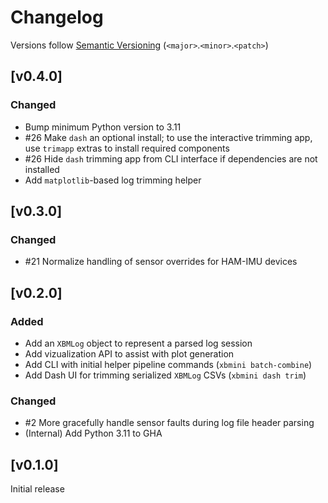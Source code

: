 # Changelog
Versions follow [Semantic Versioning](https://semver.org/spec/v2.0.0.html) (`<major>`.`<minor>`.`<patch>`)

## [v0.4.0]
### Changed
* Bump minimum Python version to 3.11
* #26 Make `dash` an optional install; to use the interactive trimming app, use `trimapp` extras to install required components
* #26 Hide `dash` trimming app from CLI interface if dependencies are not installed
* Add `matplotlib`-based log trimming helper

## [v0.3.0]
### Changed
* #21 Normalize handling of sensor overrides for HAM-IMU devices

## [v0.2.0]
### Added
* Add an `XBMLog` object to represent a parsed log session
* Add vizualization API to assist with plot generation
* Add CLI with initial helper pipeline commands (`xbmini batch-combine`)
* Add Dash UI for trimming serialized `XBMLog` CSVs (`xbmini dash trim`)

### Changed
* #2 More gracefully handle sensor faults during log file header parsing
* (Internal) Add Python 3.11 to GHA

## [v0.1.0]
Initial release
